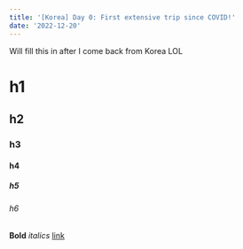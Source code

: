 ```yaml
---
title: '[Korea] Day 0: First extensive trip since COVID!'
date: '2022-12-20'
---
```


Will fill this in after I come back from Korea LOL

# h1

## h2

### h3

#### h4

##### h5

###### h6

**Bold** _italics_ [link](https://tailwindcss.com/docs/typography-plugin)
